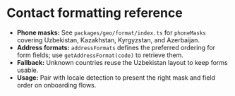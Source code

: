 # Contact formatting reference

- **Phone masks:** See `packages/geo/format/index.ts` for `phoneMasks` covering Uzbekistan, Kazakhstan, Kyrgyzstan, and Azerbaijan.
- **Address formats:** `addressFormats` defines the preferred ordering for form fields; use `getAddressFormat(code)` to retrieve them.
- **Fallback:** Unknown countries reuse the Uzbekistan layout to keep forms usable.
- **Usage:** Pair with locale detection to present the right mask and field order on onboarding flows.
